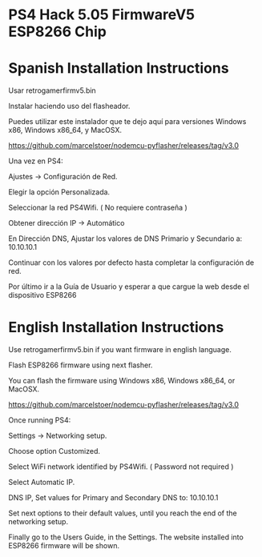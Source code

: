 # PS4 Hack 5.05 FirmwareV5 ESP8266 Chip

Spanish Installation Instructions
==================================

Usar retrogamerfirmv5.bin

Instalar haciendo uso del flasheador.

Puedes utilizar este instalador que te dejo aquí para versiones Windows x86, Windows x86_64, y MacOSX.

https://github.com/marcelstoer/nodemcu-pyflasher/releases/tag/v3.0

Una vez en PS4:

Ajustes -> Configuración de Red.

Elegir la opción Personalizada.

Seleccionar la red PS4Wifi. ( No requiere contraseña )

Obtener dirección IP -> Automático

En Dirección DNS, Ajustar los valores de DNS Primario y Secundario a: 10.10.10.1

Continuar con los valores por defecto hasta completar la configuración de red.

Por último ir a la Guía de Usuario y esperar a que cargue la web desde el dispositivo ESP8266

English Installation Instructions
==================================

Use retrogamerfirmv5.bin if you want firmware in english language.

Flash ESP8266 firmware using next flasher.

You can flash the firmware using Windows x86, Windows x86_64, or MacOSX.

https://github.com/marcelstoer/nodemcu-pyflasher/releases/tag/v3.0

Once running PS4:

Settings -> Networking setup.

Choose option Customized.

Select WiFi network identified by PS4Wifi. ( Password not required )

Select Automatic IP.

DNS IP, Set values for Primary and Secondary DNS to: 10.10.10.1

Set next options to their default values, until you reach the end of the networking setup.

Finally go to the Users Guide, in the Settings. The website installed into ESP8266 firmware will be shown.
